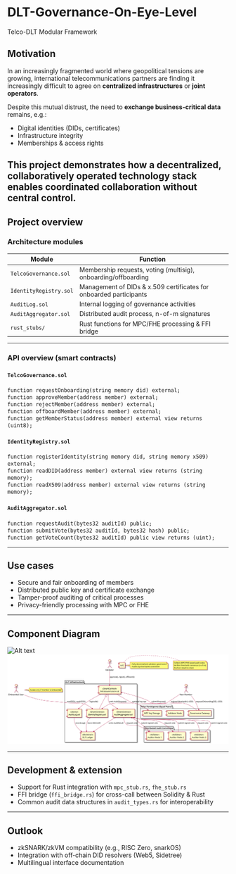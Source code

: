 # DLT-Governance-On-Eye-Level

Telco-DLT Modular Framework 

## Motivation 
In an increasingly fragmented world where geopolitical tensions are growing, international telecommunications partners are finding it increasingly difficult to agree on **centralized infrastructures** or **joint operators**.

Despite this mutual distrust, the need to **exchange business-critical data** remains, e.g.:

- Digital identities (DIDs, certificates)
- Infrastructure integrity
- Memberships & access rights

This project demonstrates how a **decentralized, collaboratively operated technology stack** enables coordinated collaboration without central control.
---

## Project overview

### Architecture modules

| Module | Function |
|------------------------|--------------------------------------------------------------------------|
| `TelcoGovernance.sol` | Membership requests, voting (multisig), onboarding/offboarding |
| `IdentityRegistry.sol` | Management of DIDs & x.509 certificates for onboarded participants |
| `AuditLog.sol` | Internal logging of governance activities |
| `AuditAggregator.sol` | Distributed audit process, n-of-m signatures |
| `rust_stubs/` | Rust functions for MPC/FHE processing & FFI bridge |

---

### API overview (smart contracts)

#### `TelcoGovernance.sol`

```solidity
function requestOnboarding(string memory did) external;
function approveMember(address member) external;
function rejectMember(address member) external;
function offboardMember(address member) external;
function getMemberStatus(address member) external view returns (uint8);
```

#### `IdentityRegistry.sol`

```solidity
function registerIdentity(string memory did, string memory x509) external;
function readDID(address member) external view returns (string memory);
function readX509(address member) external view returns (string memory);
```

#### `AuditAggregator.sol`

```solidity
function requestAudit(bytes32 auditId) public;
function submitVote(bytes32 auditId, bytes32 hash) public;
function getVoteCount(bytes32 auditId) public view returns (uint);
```
---

## Use cases

- Secure and fair onboarding of members
- Distributed public key and certificate exchange
- Tamper-proof auditing of critical processes
- Privacy-friendly processing with MPC or FHE

---
## Component Diagram
![Alt text](ComponentDiagram)
<img src="./telco-dlt-hardhat-solidity/design/componentDiagram.svg">

---

## Development & extension

- Support for Rust integration with `mpc_stub.rs`, `fhe_stub.rs`
- FFI bridge (`ffi_bridge.rs`) for cross-call between Solidity & Rust
- Common audit data structures in `audit_types.rs` for interoperability

---

## Outlook

- zkSNARK/zkVM compatibility (e.g., RISC Zero, snarkOS)
- Integration with off-chain DID resolvers (Web5, Sidetree)
- Multilingual interface documentation


